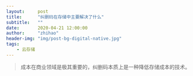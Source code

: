 ```yaml
---
layout:     post
title:      "纠删码在存储中主要解决了什么"
subtitle:   ""
date:       2020-04-21 12:00:00
author:     "zhihao"
header-img: "img/post-bg-digital-native.jpg"
tags:
    - 云存储
---
```


> 成本在商业领域是极其重要的，纠删码本质上是一种降低存储成本的技术。

